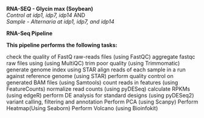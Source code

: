 **RNA-SEQ - Glycin max (Soybean)**  
  *Control at idp1, idp7, idp14* AND   
  *Sample - Alternaria at idp1, idp7, and idp14*

  **RNA-Seq Pipeline**

**This pipeline performs the following tasks:**

 check the quality of FastQ raw-reads files (using FastQC)
 aggregate fastqc raw files using (using MultiQC)
 trim poor quality (using Trimmomatic)
 generate genome index using STAR
 align reads of each sample in a run against reference genome (using STAR)
 perform quality control on generated BAM files (using Samtools)
 count reads in features (using FeatureCounts)
 normalize read counts (using pyDESeq)
 calculate RPKMs (using edgeR)
 perform DE analysis for standard designs (using pyDESeq2)
 variant calling, filtering and annotation
 Perform PCA (using Scanpy)
 Perform Heatmap(Using Seaborn)
 Perform Volcano (using Bioinfokit)
